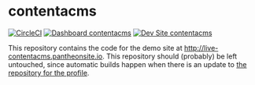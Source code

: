# contentacms

[![CircleCI](https://circleci.com/gh/e0ipso/contentacms.svg?style=shield)](https://circleci.com/gh/e0ipso/contentacms)
[![Dashboard contentacms](https://img.shields.io/badge/dashboard-contentacms-yellow.svg)](https://dashboard.pantheon.io/sites/6d39b831-766c-4e19-8bbf-4bd865c50fc4#dev/code)
[![Dev Site contentacms](https://img.shields.io/badge/site-contentacms-blue.svg)](http://dev-contentacms.pantheonsite.io/)

This repository contains the code for the demo site at http://live-contentacms.pantheonsite.io. This repository should (probably) be left untouched, since automatic builds happen when there is an update to [the repository for the profile](https://github.com/contentacms/contenta_jsonapi).
